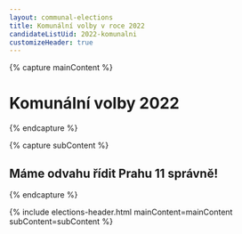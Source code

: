 ```yaml
---
layout: communal-elections
title: Komunální volby v roce 2022
candidateListUid: 2022-komunalni
customizeHeader: true
---
```


{% capture mainContent %}
  <h1 class="head-alt-lg md:head-alt-xl text-center">Komunální volby 2022</h1>
{% endcapture %}

{% capture subContent %}
  <h2 class="head-xs md:head-base mt-2 text-center"><strong>Máme odvahu řídit Prahu 11 správně!</strong></h2>
{% endcapture %}

{% include elections-header.html mainContent=mainContent subContent=subContent %}


